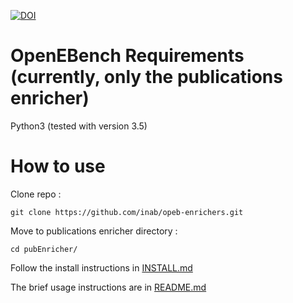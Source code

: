 [![DOI](https://zenodo.org/badge/120434235.svg)](https://zenodo.org/badge/latestdoi/120434235)

# OpenEBench Requirements (currently, only the publications enricher)

Python3 (tested with version 3.5)

# How to use
Clone repo :
```
git clone https://github.com/inab/opeb-enrichers.git
```

Move to publications enricher directory :
```
cd pubEnricher/
```

Follow the install instructions in [INSTALL.md](pubEnricher/INSTALL.md)

The brief usage instructions are in [README.md](pubEnricher/README.md)
